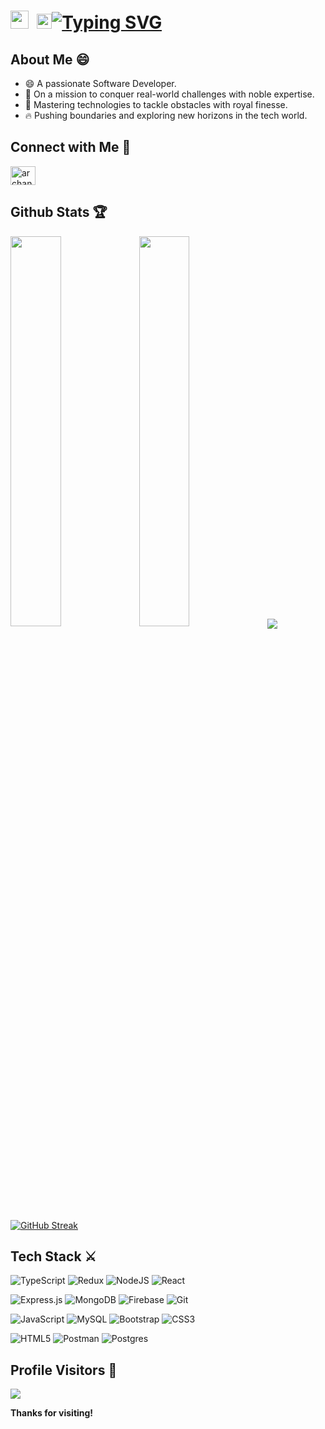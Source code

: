 

# <img src="https://github.com/TheDudeThatCode/TheDudeThatCode/blob/master/Assets/Hi.gif" width="29px"> &nbsp;<img src="https://github.com/TheDudeThatCode/TheDudeThatCode/blob/master/Assets/Earth.gif" width="24px">[![Typing SVG](https://readme-typing-svg.demolab.com?font=Fira+Code&size=22&pause=1000&color=36BCF7FF&center=true&vCenter=true&multiline=true&width=1000&lines=I+am+Archan+Pandya+,+a+passionate+Full+Stack+Engineer)](https://git.io/typing-svg)

## About Me 😄

- 😄 A passionate Software Developer.
- 🚀 On a mission to conquer real-world challenges with noble expertise.
- 🌱 Mastering technologies to tackle obstacles with royal finesse.
- 🔥 Pushing boundaries and exploring new horizons in the tech world.

## Connect with Me 🤝
<p align="left">
<a href="https://www.linkedin.com/in/archan-pandya-023354230/" target="blank"><img align="center" src="https://raw.githubusercontent.com/rahuldkjain/github-profile-readme-generator/master/src/images/icons/Social/linked-in-alt.svg" alt="archan-pandya" height="30" width="40" /></a>
</p>

## Github Stats 🏆
<div class="" >

<img src="https://github-profile-summary-cards.vercel.app/api/cards/stats?username=Archan17&theme=nord_dark" width="40%">

<img src="http://github-profile-summary-cards.vercel.app/api/cards/productive-time?username=Archan17&theme=nord_dark&utcOffset=5.30" width="40%">

<a href="https://github.com/anuraghazra/convoychat">
  <img align="center" src="https://github-readme-stats.vercel.app/api/top-langs/?username=Archan17&theme=dark&hide=php,jupyter%20notebook,html,css,c++,glsl,shell,css&layout=compact&langs_count=10" />
</a>
    
</a>

[![GitHub Streak](http://github-readme-streak-stats.herokuapp.com?user=Archan17&theme=dark&background=292e39)](https://git.io/streak-stats)

</div>

## Tech Stack ⚔️


![TypeScript](https://img.shields.io/badge/typescript-%23007ACC.svg?style=for-the-badge&logo=typescript&logoColor=white)  ![Redux](https://img.shields.io/badge/redux-%23593d88.svg?style=for-the-badge&logo=redux&logoColor=white)  ![NodeJS](https://img.shields.io/badge/node.js-6DA55F?style=for-the-badge&logo=node.js&logoColor=white)  ![React](https://img.shields.io/badge/react-%2320232a.svg?style=for-the-badge&logo=react&logoColor=%2361DAFB) 


![Express.js](https://img.shields.io/badge/express.js-%23404d59.svg?style=for-the-badge&logo=express&logoColor=%2361DAFB)  ![MongoDB](https://img.shields.io/badge/MongoDB-%234ea94b.svg?style=for-the-badge&logo=mongodb&logoColor=white)  ![Firebase](https://img.shields.io/badge/Firebase-039BE5?style=for-the-badge&logo=Firebase&logoColor=white)  ![Git](https://img.shields.io/badge/git-%23F05033.svg?style=for-the-badge&logo=git&logoColor=white) 

 ![JavaScript](https://img.shields.io/badge/javascript-%23323330.svg?style=for-the-badge&logo=javascript&logoColor=%23F7DF1E)  ![MySQL](https://img.shields.io/badge/mysql-%2300f.svg?style=for-the-badge&logo=mysql&logoColor=white)  ![Bootstrap](https://img.shields.io/badge/bootstrap-%238511FA.svg?style=for-the-badge&logo=bootstrap&logoColor=white)  ![CSS3](https://img.shields.io/badge/css3-%231572B6.svg?style=for-the-badge&logo=css3&logoColor=white) 

 ![HTML5](https://img.shields.io/badge/html5-%23E34F26.svg?style=for-the-badge&logo=html5&logoColor=white)   ![Postman](https://img.shields.io/badge/Postman-FF6C37?style=for-the-badge&logo=postman&logoColor=white)   ![Postgres](https://img.shields.io/badge/postgres-%23316192.svg?style=for-the-badge&logo=postgresql&logoColor=white)



## Profile Visitors 👀

[![](https://visitor-badge.laobi.icu/badge?page_id=archan-pandya.archan-pandya)](https://github.com/archan-pandya)  

<b>Thanks for visiting!

